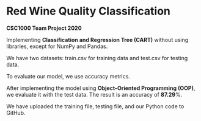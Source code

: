 # Red Wine Quality Classification

**CSC1000 Team Project 2020**

Implementing **Classification and Regression Tree (CART)** without using libraries, except for NumPy and Pandas.

We have two datasets: train.csv for training data and test.csv for testing data.

To evaluate our model, we use accuracy metrics.

After implementing the model using **Object-Oriented Programming (OOP)**, we evaluate it with the test data. The result is an accuracy of **87.29**%.

We have uploaded the training file, testing file, and our Python code to GitHub.
